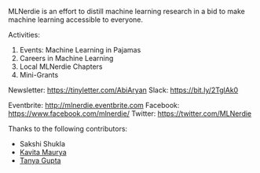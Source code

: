 MLNerdie is an effort to distill machine learning research in a bid to make machine learning accessible to everyone.

Activities:
1. Events: Machine Learning in Pajamas 
2. Careers in Machine Learning
3. Local MLNerdie Chapters
4. Mini-Grants

Newsletter: https://tinyletter.com/AbiAryan
Slack: https://bit.ly/2TglAk0

Eventbrite: http://mlnerdie.eventbrite.com
Facebook: https://www.facebook.com/mlnerdie/
Twitter: https://twitter.com/MLNerdie

Thanks to the following contributors:
* Sakshi Shukla 
* [Kavita Maurya](https://github.com/Kavita309)
* [Tanya Gupta](https://github.com/Tanya16107)
